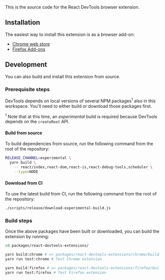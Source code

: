 This is the source code for the React DevTools browser extension.

## Installation

The easiest way to install this extension is as a browser add-on:
* [Chrome web store](https://chrome.google.com/webstore/detail/react-developer-tools/fmkadmapgofadopljbjfkapdkoienihi?hl=en)
* [Firefox Add-ons](https://addons.mozilla.org/en-US/firefox/addon/react-devtools/)

## Development
You can also build and install this extension from source.

### Prerequisite steps
DevTools depends on local versions of several NPM packages<sup>1</sup> also in this workspace. You'll need to either build or download those packages first.

<sup>1</sup> Note that at this time, an _experimental_ build is required because DevTools depends on the `createRoot` API.

#### Build from source
To build dependencies from source, run the following command from the root of the repository:
```sh
RELEASE_CHANNEL=experimental \
  yarn build \
    -- react/index,react-dom,react-is,react-debug-tools,scheduler \
    --type=NODE
```
#### Download from CI
To use the latest build from CI, run the following command from the root of the repository:
```sh
./scripts/release/download-experimental-build.js
```
### Build steps
Once the above packages have been built or downloaded, you can build the extension by running:
```sh
cd packages/react-devtools-extensions/

yarn build:chrome # => packages/react-devtools-extensions/chrome/build
yarn run test:chrome # Test Chrome extension

yarn build:firefox # => packages/react-devtools-extensions/firefox/build
yarn run test:firefox # Test Firefox extension
```
